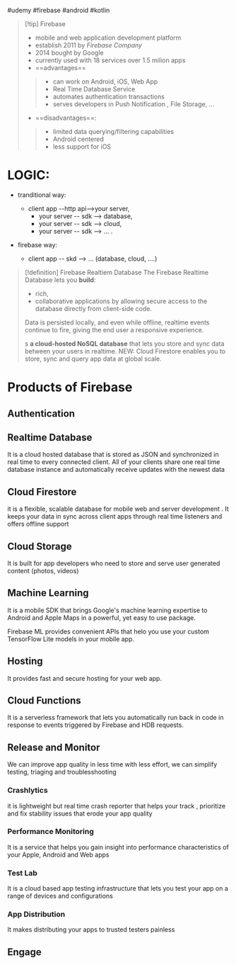 #udemy #firebase #android #kotlin 

>[!tip] Firebase
>- mobile and web application development platform
>- establish 2011 by *Firebase Company*
>- 2014 bought by Google
>- currently used with 18 services over 1.5 milion  apps
>- ==advantages== 
>> - can work on Android, iOS, Web App
>> - Real Time Database Service
>> - automates  authentication transactions
>> - serves developers in Push Notification , File Storage, ...
>- ==disadvantages==:
>>- limited data querying/filtering capabilities
>>- Android centered
>>- less support for iOS


# LOGIC:
- tranditional way:
	- client app --http api-->your server,
		- your server -- sdk --> database,
		- your server -- sdk --> cloud,
		- your server -- sdk --> ... .

- firebase way:
	- client app -- skd --> ... (database, cloud, ....)


>[!definition] Firebase Realtiem Database
>The Firebase Realtime Database lets you **build**:
>- rich, 
>- collaborative 
>applications by allowing secure access to the database directly from client-side code. 
>
>Data is persisted locally, and even while offline, realtime events continue to fire, giving the end user a responsive experience.
>
>s **a cloud-hosted NoSQL database** that lets you store and sync data between your users in realtime. NEW: Cloud Firestore enables you to store, sync and query app data at global scale.


# Products of Firebase
## Authentication

## Realtime Database
It is a cloud hosted database that is stored as JSON and synchronized in real time to every connected client.
All of your clients share one real time database instance and automatically receive updates with the newest data


## Cloud Firestore
it is a flexible, scalable database for mobile  web and server development .
It keeps your data in sync across client apps through real time listeners and offers offline support 


## Cloud Storage
It is built for app developers who need to store and serve user generated content (photos, videos)

## Machine Learning
It is a mobile SDK that brings Google's machine learning expertise to Android  and Apple Maps in a powerful, yet easy to use package.

Firebase ML provides convenient APIs that helo you use your custom TensorFlow Lite models in   your mobile app. 

## Hosting
It provides fast and secure hosting for your web app.

## Cloud Functions
It is a serverless framework that lets you automatically run back in code in response to events triggered by Firebase and HDB requests.

## Release and Monitor
We can improve app quality in less time with less effort, we can simplify testing, triaging and troublesshooting
### Crashlytics
it is lightweight but real time crash reporter that helps your track , prioritize and fix stability issues that erode your app quality

### Performance Monitoring
It is a service that helps you gain insight into performance characteristics of your Apple, Android and Web apps


### Test Lab
It is a cloud based app testing infrastructure that lets you test your app  on a range of devices and configurations 


### App Distribution
It makes  distributing your apps to trusted testers painless




## Engage









